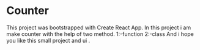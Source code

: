 # Counter

This project was bootstrapped with Create React App.
In this project i am make counter with the help of two method.
1:-function 
2:-class
And i hope you like this small project and ui .

